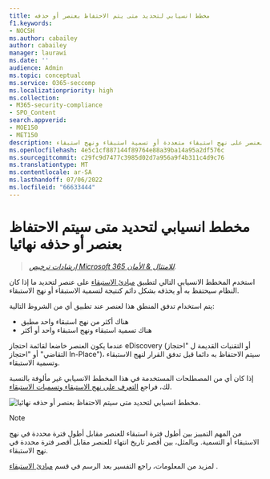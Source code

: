 ```yaml
---
title: مخطط انسيابي لتحديد متى يتم الاحتفاظ بعنصر أو حذفه
f1.keywords:
- NOCSH
ms.author: cabailey
author: cabailey
manager: laurawi
ms.date: ''
audience: Admin
ms.topic: conceptual
ms.service: O365-seccomp
ms.localizationpriority: high
ms.collection:
- M365-security-compliance
- SPO_Content
search.appverid:
- MOE150
- MET150
description: استخدام مخطط انسيابي لتحديد النتيجة عندما يحتوي العنصر على نهج استبقاء متعددة أو تسمية استبقاء ونهج استبقاء
ms.openlocfilehash: 4e5c1cf887144f89764e88a39ba14a95a2df576c
ms.sourcegitcommit: c29fc9d7477c3985d02d7a956a9f4b311c4d9c76
ms.translationtype: MT
ms.contentlocale: ar-SA
ms.lasthandoff: 07/06/2022
ms.locfileid: "66633444"
---
```

# <a name="flowchart-to-determine-when-an-item-will-be-retained-or-permanently-deleted"></a>مخطط انسيابي لتحديد متى سيتم الاحتفاظ بعنصر أو حذفه نهائيا

>*[إرشادات ترخيص Microsoft 365 للامتثال & الأمان](/office365/servicedescriptions/microsoft-365-service-descriptions/microsoft-365-tenantlevel-services-licensing-guidance/microsoft-365-security-compliance-licensing-guidance).*

استخدم المخطط الانسيابي التالي لتطبيق [مبادئ الاستبقاء](retention.md#the-principles-of-retention-or-what-takes-precedence) على عنصر لتحديد ما إذا كان النظام سيحتفظ به أو يحذفه بشكل دائم كنتيجة لتسمية الاستبقاء أو نهج الاستبقاء.

يتم استخدام تدفق المنطق هذا لعنصر عند تطبيق أي من الشروط التالية:

- هناك أكثر من نهج استبقاء واحد مطبق
- هناك تسمية استبقاء ونهج استبقاء واحد أو أكثر

عندما يكون العنصر خاضعا لقائمة احتجاز eDiscovery (أو التقنيات القديمة ل "احتجاز التقاضي" أو "احتجاز In-Place")، سيتم الاحتفاظ به دائما قبل تدفق القرار لنهج الاستبقاء وتسمية الاستبقاء.

إذا كان أي من المصطلحات المستخدمة في هذا المخطط الانسيابي غير مألوفة بالنسبة لك، فراجع [التعرف على نهج الاستبقاء وتسميات الاستبقاء](retention.md).


   ![مخطط انسيابي لتحديد متى سيتم الاحتفاظ بعنصر أو حذفه نهائيا.](../media/retention-flowchart.svg)

> [!NOTE]
> من المهم التمييز بين أطول فترة استبقاء للعنصر مقابل أطول فترة محددة في نهج الاستبقاء أو التسمية. وبالمثل، بين أقصر تاريخ انتهاء للعنصر مقابل أقصر فترة محددة في نهج الاستبقاء.
> 
> لمزيد من المعلومات، راجع التفسير بعد الرسم في قسم [مبادئ الاستبقاء](retention.md#the-principles-of-retention-or-what-takes-precedence) .
